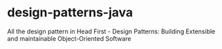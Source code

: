 # design-patterns-java
All the design pattern in Head First - Design Patterns: Building Extensible and maintainable Object-Oriented Software
